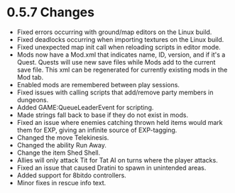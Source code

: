 # 0.5.7 Changes #

* Fixed errors occurring with ground/map editors on the Linux build.
* Fixed deadlocks occurring when importing textures on the Linux build.
* Fixed unexpected map init call when reloading scripts in editor mode.
* Mods now have a Mod.xml that indicates name, ID, version, and if it's a Quest.  Quests will use new save files while Mods add to the current save file.  This xml can be regenerated for currently existing mods in the Mod tab.
* Enabled mods are remembered between play sessions.
* Fixed issues with calling scripts that add/remove party members in dungeons.
* Added GAME:QueueLeaderEvent for scripting.
* Made strings fall back to base if they do not exist in mods.
* Fixed an issue where enemies catching thrown held items would mark them for EXP, giving an infinite source of EXP-tagging.
* Changed the move Telekinesis.
* Changed the ability Run Away.
* Change the item Shed Shell.
* Allies will only attack Tit for Tat AI on turns where the player attacks.
* Fixed an issue that caused Dratini to spawn in unintended areas.
* Added support for 8bitdo controllers.
* Minor fixes in rescue info text.